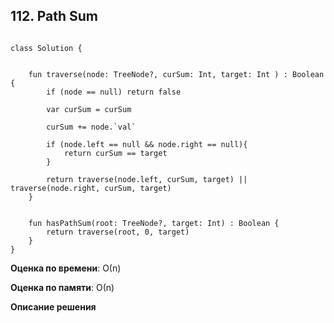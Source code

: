## 112. Path Sum


```

class Solution {
    
    
    fun traverse(node: TreeNode?, curSum: Int, target: Int ) : Boolean {
        if (node == null) return false
        
        var curSum = curSum
        
        curSum += node.`val`
        
        if (node.left == null && node.right == null){
            return curSum == target
        }
        
        return traverse(node.left, curSum, target) || traverse(node.right, curSum, target)
    }
    
    
    fun hasPathSum(root: TreeNode?, target: Int) : Boolean {
        return traverse(root, 0, target)
    }
}
```

**Оценка по времени**: О(n)


**Оценка по памяти**: О(n)


**Описание решения**
```

```